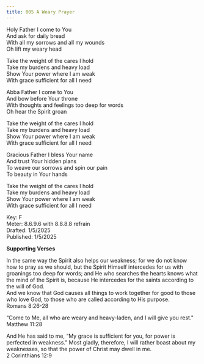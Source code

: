 ```yaml
---
title: 005 A Weary Prayer 
---
```


Holy Father I come to You \
And ask for daily bread \
With all my sorrows and all my wounds \
Oh lift my weary head

Take the weight of the cares I hold \
Take my burdens and heavy load \
Show Your power where I am weak \
With grace sufficient for all I need

Abba Father I come to You \
And bow before Your throne \
With thoughts and feelings too deep for words \
Oh hear the Spirit groan

Take the weight of the cares I hold \
Take my burdens and heavy load \
Show Your power where I am weak \
With grace sufficient for all I need

Gracious Father I bless Your name \
And trust Your hidden plans \
To weave our sorrows and spin our pain \
To beauty in Your hands

Take the weight of the cares I hold \
Take my burdens and heavy load \
Show Your power where I am weak \
With grace sufficient for all I need


Key: F \
Meter: 8.6.9.6 with 8.8.8.8 refrain \
Drafted: 1/5/2025 \
Published: 1/5/2025
 
**Supporting Verses**

In the same way the Spirit also helps our weakness; for we do not know how to pray as we should, but the Spirit Himself intercedes for us with groanings too deep for words; and He who searches the hearts knows what the mind of the Spirit is, because He intercedes for the saints according to the will of God. \
And we know that God causes all things to work together for good to those who love God, to those who are called according to His purpose. \
Romans 8:26-28

“Come to Me, all who are weary and heavy-laden, and I will give you rest." \
Matthew 11:28

And He has said to me, “My grace is sufficient for you, for power is perfected in weakness.” Most gladly, therefore, I will rather boast about my weaknesses, so that the power of Christ may dwell in me. \
2 Corinthians 12:9
